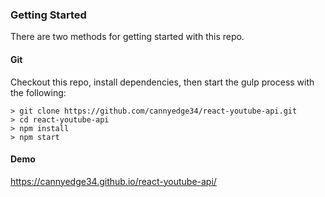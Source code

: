 ### Getting Started

There are two methods for getting started with this repo.

#### Git

Checkout this repo, install dependencies, then start the gulp process with the following:

```
> git clone https://github.com/cannyedge34/react-youtube-api.git
> cd react-youtube-api
> npm install
> npm start
```

#### Demo

https://cannyedge34.github.io/react-youtube-api/

